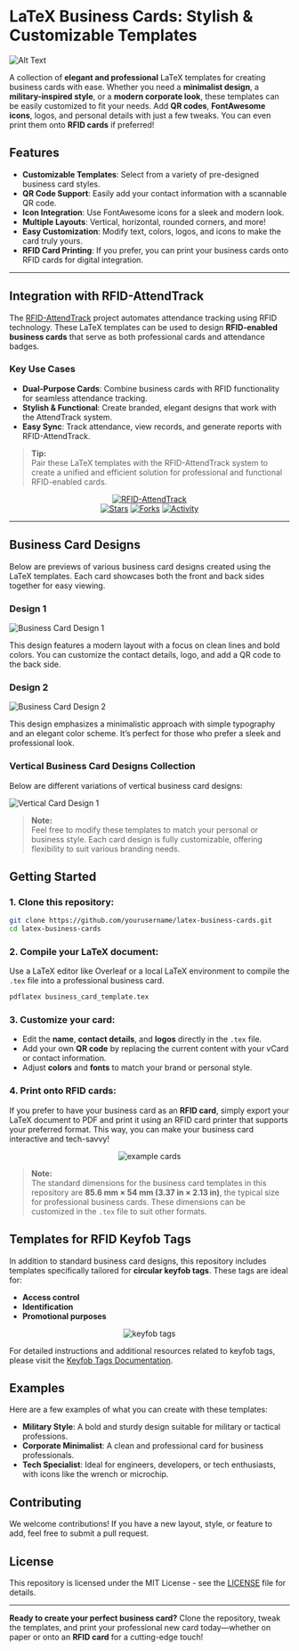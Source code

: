 
# LaTeX Business Cards: Stylish & Customizable Templates

![Alt Text](images/logo.png)

A collection of **elegant and professional** LaTeX templates for creating business cards with ease. Whether you need a **minimalist design**, a **military-inspired style**, or a **modern corporate look**, these templates can be easily customized to fit your needs. Add **QR codes**, **FontAwesome icons**, logos, and personal details with just a few tweaks. You can even print them onto **RFID cards** if preferred!

## Features

- **Customizable Templates**: Select from a variety of pre-designed business card styles.
- **QR Code Support**: Easily add your contact information with a scannable QR code.
- **Icon Integration**: Use FontAwesome icons for a sleek and modern look.
- **Multiple Layouts**: Vertical, horizontal, rounded corners, and more!
- **Easy Customization**: Modify text, colors, logos, and icons to make the card truly yours.
- **RFID Card Printing**: If you prefer, you can print your business cards onto RFID cards for digital integration.

---

## Integration with RFID-AttendTrack

The [RFID-AttendTrack](https://github.com/Paschalis/RFID-AttendTrack) project automates attendance tracking using RFID technology. These LaTeX templates can be used to design **RFID-enabled business cards** that serve as both professional cards and attendance badges.

### Key Use Cases
- **Dual-Purpose Cards**: Combine business cards with RFID functionality for seamless attendance tracking.  
- **Stylish & Functional**: Create branded, elegant designs that work with the AttendTrack system.  
- **Easy Sync**: Track attendance, view records, and generate reports with RFID-AttendTrack.  

> **Tip:**  
> Pair these LaTeX templates with the RFID-AttendTrack system to create a unified and efficient solution for professional and functional RFID-enabled cards.

<div align="center">

[![RFID-AttendTrack](https://img.shields.io/badge/RFID--AttendTrack-Visit%20Now!-ff6347?style=for-the-badge&logo=github)](https://github.com/Paschalis/RFID-AttendTrack)  
[![Stars](https://img.shields.io/github/stars/Paschalis/RFID-AttendTrack?label=🌟%20Stars&style=for-the-badge&color=yellow)](https://github.com/Paschalis/RFID-AttendTrack/stargazers)
[![Forks](https://img.shields.io/github/forks/Paschalis/RFID-AttendTrack?label=🍴%20Forks&style=for-the-badge&color=blue)](https://github.com/Paschalis/RFID-AttendTrack/network/members)
[![Activity](https://img.shields.io/github/last-commit/Paschalis/RFID-AttendTrack?label=⏳%20Last%20Update&style=for-the-badge&color=green)](https://github.com/Paschalis/RFID-AttendTrack/commits/main)

</div>

---

## Business Card Designs

Below are previews of various business card designs created using the LaTeX templates. Each card showcases both the front and back sides together for easy viewing.

### Design 1

![Business Card Design 1](images/design_1.png)

This design features a modern layout with a focus on clean lines and bold colors. You can customize the contact details, logo, and add a QR code to the back side.

### Design 2

![Business Card Design 2](images/design_2.png)

This design emphasizes a minimalistic approach with simple typography and an elegant color scheme. It’s perfect for those who prefer a sleek and professional look.

### Vertical Business Card Designs Collection

Below are different variations of vertical business card designs:

![Vertical Card Design 1](images/image1.png)

> **Note:**  
> Feel free to modify these templates to match your personal or business style. Each card design is fully customizable, offering flexibility to suit various branding needs.

## Getting Started

### 1. Clone this repository:

```bash
git clone https://github.com/yourusername/latex-business-cards.git
cd latex-business-cards
```

### 2. Compile your LaTeX document:

Use a LaTeX editor like Overleaf or a local LaTeX environment to compile the `.tex` file into a professional business card.

```bash
pdflatex business_card_template.tex
```

### 3. Customize your card:

- Edit the **name**, **contact details**, and **logos** directly in the `.tex` file.
- Add your own **QR code** by replacing the current content with your vCard or contact information.
- Adjust **colors** and **fonts** to match your brand or personal style.

### 4. Print onto RFID cards:

If you prefer to have your business card as an **RFID card**, simply export your LaTeX document to PDF and print it using an RFID card printer that supports your preferred format. This way, you can make your business card interactive and tech-savvy!

<p align="center">
  <img src="images/example_cards.png" alt="example cards">
</p>

> **Note:**  
> The standard dimensions for the business card templates in this repository are **85.6 mm × 54 mm (3.37 in × 2.13 in)**, the typical size for professional business cards. These dimensions can be customized in the `.tex` file to suit other formats.

## Templates for RFID Keyfob Tags

In addition to standard business card designs, this repository includes templates specifically tailored for **circular keyfob tags**. These tags are ideal for:

- **Access control**
- **Identification**
- **Promotional purposes**

<p align="center">
  <img src="images/keyfob_tags.png" alt="keyfob tags">
</p>

For detailed instructions and additional resources related to keyfob tags, please visit the [Keyfob Tags Documentation](Keyfob_Tags/README.md).

## Examples

Here are a few examples of what you can create with these templates:

- **Military Style**: A bold and sturdy design suitable for military or tactical professions.
- **Corporate Minimalist**: A clean and professional card for business professionals.
- **Tech Specialist**: Ideal for engineers, developers, or tech enthusiasts, with icons like the wrench or microchip.

## Contributing

We welcome contributions! If you have a new layout, style, or feature to add, feel free to submit a pull request.

## License

This repository is licensed under the MIT License - see the [LICENSE](LICENSE) file for details.

---

**Ready to create your perfect business card?** Clone the repository, tweak the templates, and print your professional new card today—whether on paper or onto an **RFID card** for a cutting-edge touch!
